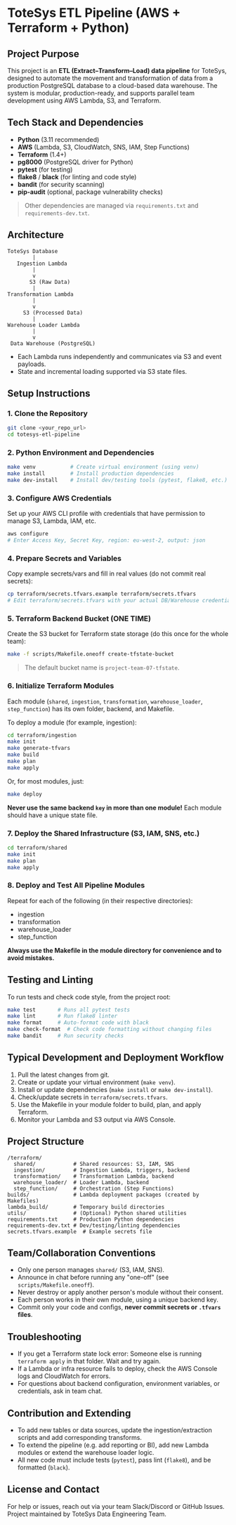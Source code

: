 # ToteSys ETL Pipeline (AWS + Terraform + Python)

## Project Purpose

This project is an **ETL (Extract–Transform–Load) data pipeline** for ToteSys, designed to automate the movement and transformation of data from a production PostgreSQL database to a cloud-based data warehouse.
The system is modular, production-ready, and supports parallel team development using AWS Lambda, S3, and Terraform.

## Tech Stack and Dependencies

* **Python** (3.11 recommended)
* **AWS** (Lambda, S3, CloudWatch, SNS, IAM, Step Functions)
* **Terraform** (1.4+)
* **pg8000** (PostgreSQL driver for Python)
* **pytest** (for testing)
* **flake8** / **black** (for linting and code style)
* **bandit** (for security scanning)
* **pip-audit** (optional, package vulnerability checks)

> Other dependencies are managed via `requirements.txt` and `requirements-dev.txt`.

## Architecture

```
ToteSys Database
        |
   Ingestion Lambda
        |
        v
       S3 (Raw Data)
        |
Transformation Lambda
        |
        v
     S3 (Processed Data)
        |
Warehouse Loader Lambda
        |
        v
 Data Warehouse (PostgreSQL)
```

* Each Lambda runs independently and communicates via S3 and event payloads.
* State and incremental loading supported via S3 state files.

## Setup Instructions

### 1. Clone the Repository

```bash
git clone <your_repo_url>
cd totesys-etl-pipeline
```

### 2. Python Environment and Dependencies

```bash
make venv           # Create virtual environment (using venv)
make install        # Install production dependencies
make dev-install    # Install dev/testing tools (pytest, flake8, etc.)
```

### 3. Configure AWS Credentials

Set up your AWS CLI profile with credentials that have permission to manage S3, Lambda, IAM, etc.

```bash
aws configure
# Enter Access Key, Secret Key, region: eu-west-2, output: json
```

### 4. Prepare Secrets and Variables

Copy example secrets/vars and fill in real values (do not commit real secrets):

```bash
cp terraform/secrets.tfvars.example terraform/secrets.tfvars
# Edit terraform/secrets.tfvars with your actual DB/Warehouse credentials and alert email
```

### 5. Terraform Backend Bucket (ONE TIME)

Create the S3 bucket for Terraform state storage (do this once for the whole team):

```bash
make -f scripts/Makefile.oneoff create-tfstate-bucket
```

> The default bucket name is `project-team-07-tfstate`.

### 6. Initialize Terraform Modules

Each module (`shared`, `ingestion`, `transformation`, `warehouse_loader`, `step_function`) has its own folder, backend, and Makefile.

To deploy a module (for example, ingestion):

```bash
cd terraform/ingestion
make init
make generate-tfvars
make build
make plan
make apply
```

Or, for most modules, just:

```bash
make deploy
```

**Never use the same backend `key` in more than one module!**
Each module should have a unique state file.

### 7. Deploy the Shared Infrastructure (S3, IAM, SNS, etc.)

```bash
cd terraform/shared
make init
make plan
make apply
```

### 8. Deploy and Test All Pipeline Modules

Repeat for each of the following (in their respective directories):

* ingestion
* transformation
* warehouse\_loader
* step\_function

**Always use the Makefile in the module directory for convenience and to avoid mistakes.**

## Testing and Linting

To run tests and check code style, from the project root:

```bash
make test       # Runs all pytest tests
make lint       # Run flake8 linter
make format     # Auto-format code with black
make check-format  # Check code formatting without changing files
make bandit     # Run security checks
```

## Typical Development and Deployment Workflow

1. Pull the latest changes from git.
2. Create or update your virtual environment (`make venv`).
3. Install or update dependencies (`make install` or `make dev-install`).
4. Check/update secrets in `terraform/secrets.tfvars`.
5. Use the Makefile in your module folder to build, plan, and apply Terraform.
6. Monitor your Lambda and S3 output via AWS Console.

## Project Structure

```
/terraform/
  shared/            # Shared resources: S3, IAM, SNS
  ingestion/         # Ingestion Lambda, triggers, backend
  transformation/    # Transformation Lambda, backend
  warehouse_loader/  # Loader Lambda, backend
  step_function/     # Orchestration (Step Functions)
builds/              # Lambda deployment packages (created by Makefiles)
lambda_build/        # Temporary build directories
utils/               # (Optional) Python shared utilities
requirements.txt     # Production Python dependencies
requirements-dev.txt # Dev/testing/linting dependencies
secrets.tfvars.example  # Example secrets file
```

## Team/Collaboration Conventions

* Only one person manages `shared/` (S3, IAM, SNS).
* Announce in chat before running any "one-off" (see `scripts/Makefile.oneoff`).
* Never destroy or apply another person's module without their consent.
* Each person works in their own module, using a unique backend key.
* Commit only your code and configs, **never commit secrets or `.tfvars` files**.

## Troubleshooting

* If you get a Terraform state lock error:
  Someone else is running `terraform apply` in that folder. Wait and try again.
* If a Lambda or infra resource fails to deploy, check the AWS Console logs and CloudWatch for errors.
* For questions about backend configuration, environment variables, or credentials, ask in team chat.

## Contribution and Extending

* To add new tables or data sources, update the ingestion/extraction scripts and add corresponding transforms.
* To extend the pipeline (e.g. add reporting or BI), add new Lambda modules or extend the warehouse loader logic.
* All new code must include tests (`pytest`), pass lint (`flake8`), and be formatted (`black`).

## License and Contact

For help or issues, reach out via your team Slack/Discord or GitHub Issues.
Project maintained by ToteSys Data Engineering Team.

